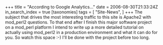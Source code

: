 +++
title = "According to Google Analytics..."
date = 2006-08-30T21:33:24Z
in_search_index = true
[taxonomies]
tags = [
"Site-News",
]
+++
The subject that drives the most interesting traffic to this site is Apache2 with mod_perl2 questions. To that end after I finish this major software project on a mod_perl platform I intend to write up a more detailed tutorial on actually using mod_perl2 in a production environment and what it can do for you. So watch this space :-) I'll be done with the project before too long.
